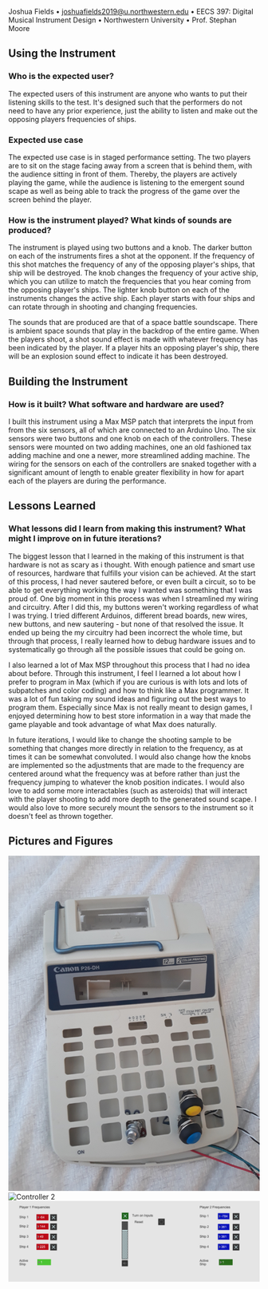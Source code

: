 Joshua Fields • joshuafields2019@u.northwestern.edu • EECS 397: Digital Musical Instrument Design • Northwestern University • Prof. Stephan Moore

## Using the Instrument

### Who is the expected user? 
The expected users of this instrument are anyone who wants to put their listening skills to the test. It's designed such that the performers do not need to have any prior experience, just the ability to listen and make out the opposing players frequencies of ships.

### Expected use case
The expected use case is in staged performance setting. The two players are to sit on the stage facing away from a screen that is behind them, with the audience sitting in front of them. Thereby, the players are actively playing the game, while the audience is listening to the emergent sound scape as well as being able to track the progress of the game over the screen behind the player.


### How is the instrument played? What kinds of sounds are produced?
The instrument is played using two buttons and a knob. The darker button on each of the instruments fires a shot at the opponent. If the frequency of this shot matches the frequency of any of the opposing player's ships, that ship will be destroyed. The knob changes the frequency of your active ship, which you can utilize to match the frequencies that you hear coming from the opposing player's ships. The lighter knob button on each of the instruments changes the active ship. Each player starts with four ships and can rotate through in shooting and changing frequencies.

The sounds that are produced are that of a space battle soundscape. There is ambient space sounds that play in the backdrop of the entire game. When the players shoot, a shot sound effect is made with whatever frequency has been indicated by the player. If a player hits an opposing player's ship, there will be an explosion sound effect to indicate it has been destroyed.

## Building the Instrument

### How is it built? What software and hardware are used?

I built this instrument using a Max MSP patch that interprets the input from from the six sensors, all of which are connected to an Arduino Uno. The six sensors were two buttons and one knob on each of the controllers. These sensors were mounted on two adding machines, one an old fashioned tax adding machine and one a newer, more streamlined adding machine. The wiring for the sensors on each of the controllers are snaked together with a significant amount of length to enable greater flexibility in how for apart each of the players are during the performance. 

## Lessons Learned

### What lessons did I learn from making this instrument? What might I improve on in future iterations?

The biggest lesson that I learned in the making of this instrument is that hardware is not as scary as i thought. With enough patience and smart use of resources, hardware that fulfills your vision can be achieved. At the start of this process, I had never sautered before, or even built a circuit, so to be able to get everything working the way I wanted was something that I was proud of. One big moment in this process was when I streamlined my wiring and circuitry. After I did this, my buttons weren't working regardless of what I was trying. I tried different Arduinos, different bread boards, new wires, new buttons, and new sautering - but none of that resolved the issue. It ended up being the my circuitry had been incorrect the whole time, but through that process, I really learned how to debug hardware issues and to systematically go through all the possible issues that could be going on.

I also learned a lot of Max MSP throughout this process that I had no idea about before. Through this instrument, I feel I learned a lot about how I prefer to program in Max (which if you are curious is with lots and lots of subpatches and color coding) and how to think like a Max programmer. It was a lot of fun taking my sound ideas and figuring out the best ways to program them. Especially since Max is not really meant to design games, I enjoyed determining how to best store information in a way that made the game playable and took advantage of what Max does naturally.

In future iterations, I would like to change the shooting sample to be something that changes more directly in relation to the frequency, as at times it can be somewhat convoluted. I would also change how the knobs are implemented so the adjustments that are made to the frequency are centered around what the frequency was at before rather than just the frequency jumping to whatever the knob position indicates. I would also love to add some more interactables (such as asteroids) that will interact with the player shooting to add more depth to the generated sound scape. I would also love to more securely mount the sensors to the instrument so it doesn't feel as thrown together. 

## Pictures and Figures

![Controller 1](https://raw.githubusercontent.com/audioship/audioship.github.io/master/controller1.jpg)
![Controller 2](https://raw.githubusercontent.com/audioship/audioship.github.io/master/controller.jpg)
![Display](https://raw.githubusercontent.com/audioship/audioship.github.io/master/displayScreen.PNG)
